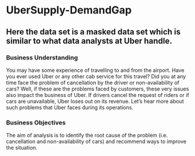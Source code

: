 # UberSupply-DemandGap
## Here the data set is a masked data set which is similar to what data analysts at Uber handle.

### Business Understanding

You may have some experience of travelling to and from the airport. Have you ever used Uber or any other cab service for this travel? Did you at any time face the problem of cancellation by the driver or non-availability of cars?
Well, if these are the problems faced by customers, these very issues also impact the business of Uber. If drivers cancel the request of riders or if cars are unavailable, Uber loses out on its revenue. Let’s hear more about such problems that Uber faces during its operations.

### Business Objectives

The aim of analysis is to identify the root cause of the problem (i.e. cancellation and non-availability of cars) and recommend ways to improve the situation. 


